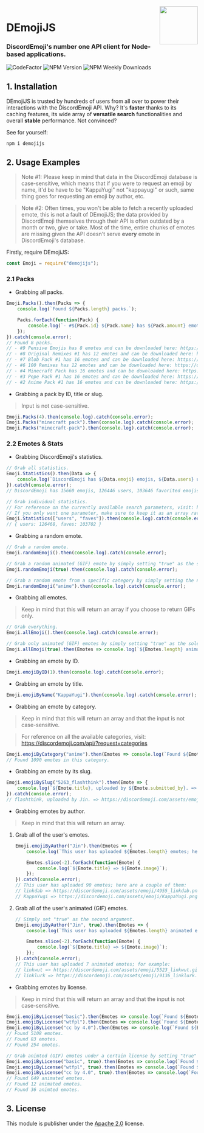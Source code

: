 <img align="right" width="100" height="100" src="https://i.imgur.com/Iphriti.gif">

# DEmojiJS
### DiscordEmoji's number one API client for Node-based applications.

![CodeFactor](https://www.codefactor.io/repository/github/jinzulen/demojijs/badge/dev-1.3.0?style=for-the-badge) ![NPM Version](https://img.shields.io/npm/v/demojijs?style=for-the-badge) ![NPM Weekly Downloads](https://img.shields.io/npm/dw/demojijs.svg?style=for-the-badge)

## 1. Installation
DEmojiJS is trusted by hundreds of users from all over to power their interactions with the DiscordEmoji API. Why? It's **faster** thanks to its caching features, its wide array of **versatile search** functionalities and overall **stable** performance. Not convinced?

See for yourself:
```
npm i demojijs
```

## 2. Usage Examples
> Note #1: Please keep in mind that data in the DiscordEmoji database is case-sensitive, which means that if you were to request an emoji by name, it'd be have to be "KappaYugi" not "kappayugi" or such, same thing goes for requesting an emoji by author, etc.

> Note #2: Often times, you won't be able to fetch a recently uploaded emote, this is not a fault of DEmojiJS; the data provided by DiscordEmoji themselves through their API is often outdated by a month or two, give or take. Most of the time, entire chunks of emotes are missing given the API doesn't serve **every** emote in DiscordEmoji's database.

Firstly, require DEmojiJS:
```js
const Emoji = require("demojijs");
```

### 2.1 Packs
- Grabbing all packs.
```js
Emoji.Packs().then(Packs => {
    console.log(`Found ${Packs.length} packs.`);

    Packs.forEach(function(Pack) {
        console.log(`- #${Pack.id} ${Pack.name} has ${Pack.amount} emotes and can be downloaded here: ${Pack.download}`);
    });
}).catch(console.error);
// Found 8 packs.
// - #9 Pensive Emojis has 8 emotes and can be downloaded here: https://discordemoji.com/assets/packs/download/pensive-pack.zip
// - #8 Original Remixes #1 has 12 emotes and can be downloaded here: https://discordemoji.com/assets/packs/download/original-remixes-1.zip
// - #7 Blob Pack #1 has 16 emotes and can be downloaded here: https://discordemoji.com/assets/packs/download/blob-pack-1.zip
// - #6 100 Remixes has 12 emotes and can be downloaded here: https://discordemoji.com/assets/packs/download/100-remixes.zip- #5 PUBG Pack has 10 emotes and can be downloaded here: https://discordemoji.com/assets/packs/download/pubg-pack.zip
// - #4 Minecraft Pack has 16 emotes and can be downloaded here: https://discordemoji.com/assets/packs/download/minecraft-pack.zip
// - #3 Pepe Pack #1 has 16 emotes and can be downloaded here: https://discordemoji.com/assets/packs/download/pepe-pack-1.zip
// - #2 Anime Pack #1 has 16 emotes and can be downloaded here: https://discordemoji.com/assets/packs/download/anime-pack-1.zip
```

- Grabbing a pack by ID, title or slug.
> Input is not case-sensitive.
```js
Emoji.Packs(4).then(console.log).catch(console.error);
Emoji.Packs("minecraft pack").then(console.log).catch(console.error);
Emoji.Packs("minecraft-pack").then(console.log).catch(console.error);
```

### 2.2 Emotes & Stats
- Grabbing DiscordEmoji's statistics.
```js
// Grab all statistics.
Emoji.Statistics().then(Data => {
    console.log(`DiscordEmoji has ${Data.emoji} emojis, ${Data.users} users, ${Data.faves} favorited emojis and ${Data.pending_approvals} emojis pending approval.`);
}).catch(console.error);
// DiscordEmoji has 15660 emojis, 126446 users, 103646 favorited emojis and 17 emojis pending approval.

// Grab individual statistics.
// For reference on the currently available search parameters, visit: https://discordemoji.com/api/?request=stats
// If you only want one parameter, make sure to keep it as an array rather than a string: Statistics(["users"]) not Statistics("users")
Emoji.Statistics(["users", "faves"]).then(console.log).catch(console.error);
// { users: 126468, faves: 103702 }
```

- Grabbing a random emote.
```js
// Grab a random emote.
Emoji.randomEmoji().then(console.log).catch(console.error);

// Grab a random animated (GIF) emote by simply setting "true" as the sole argument.
Emoji.randomEmoji(true).then(console.log).catch(console.error);

// Grab a random emote from a specific category by simply setting the name of the category as the sole argument.
Emoji.randomEmoji("anime").then(console.log).catch(console.error);
```

- Grabbing all emotes.
> Keep in mind that this will return an array if you choose to return GIFs only.
```js
// Grab everything.
Emoji.allEmoji().then(console.log).catch(console.error);

// Grab only animated (GIF) emotes by simply setting "true" as the sole argument.
Emoji.allEmoji(true).then(Emotes => console.log(`${Emotes.length} animated emotes found.`)).catch(console.error);
```

- Grabbing an emote by ID.
```js
Emoji.emojiByID(1).then(console.log).catch(console.error);
```

- Grabbing an emote by title.
```js
Emoji.emojiByName("KappaYugi").then(console.log).catch(console.error);
```

- Grabbing an emote by category.
> Keep in mind that this will return an array and that the input is not case-sensitive.

> For reference on all the available categories, visit: https://discordemoji.com/api/?request=categories
```js
Emoji.emojiByCategory("anime").then(Emotes => console.log(`Found ${Emotes.length} emotes in this category.`)).catch(console.error);
// Found 1090 emotes in this category.
```

- Grabbing an emote by its slug.
```js
Emoji.emojiBySlug("5263_flashthink").then(Emote => {
    console.log(`${Emote.title}, uploaded by ${Emote.submitted_by}. => ${Emote.image}`)
}).catch(console.error);
// flashthink, uploaded by Jin. => https://discordemoji.com/assets/emoji/5263_flashthink.png
```

- Grabbing emotes by author.
> Keep in mind that this will return an array.
1. Grab all of the user's emotes.
    ```js
    Emoji.emojiByAuthor("Jin").then(Emotes => {
        console.log(`This user has uploaded ${Emotes.length} emotes; here are a couple of them:`);

        Emotes.slice(-2).forEach(function(Emote) {
            console.log(`${Emote.title} => ${Emote.image}`);
        });
    }).catch(console.error);
    // This user has uploaded 90 emotes; here are a couple of them:
    // linkdab => https://discordemoji.com/assets/emoji/4955_linkdab.png
    // KappaYugi => https://discordemoji.com/assets/emoji/KappaYugi.png
    ```

2. Grab all of the user's animated (GIF) emotes.
    ```js
    // Simply set "true" as the second argument.
    Emoji.emojiByAuthor("Jin", true).then(Emotes => {
        console.log(`This user has uploaded ${Emotes.length} animated emotes; for example:`);

        Emotes.slice(-2).forEach(function(Emote) {
            console.log(`${Emote.title} => ${Emote.image}`);
        });
    }).catch(console.error);
    // This user has uploaded 7 animated emotes; for example:
    // linkwut => https://discordemoji.com/assets/emoji/5523_linkwut.gif
    // linklurk => https://discordemoji.com/assets/emoji/9136_linklurk.gif
    ```

- Grabbing emotes by license.
> Keep in mind that this will return an array and that the input is not case-sensitive.
```js
Emoji.emojiByLicense("basic").then(Emotes => console.log(`Found ${Emotes.length} emotes.`)).catch(console.error);
Emoji.emojiByLicense("wtfpl").then(Emotes => console.log(`Found ${Emotes.length} emotes.`)).catch(console.error);
Emoji.emojiByLicense("cc by 4.0").then(Emotes => console.log(`Found ${Emotes.length} emotes.`)).catch(console.error);
// Found 5108 emotes.
// Found 83 emotes.
// Found 254 emotes.

// Grab animted (GIF) emotes under a certain license by setting "true" as the second argument.
Emoji.emojiByLicense("basic", true).then(Emotes => console.log(`Found ${Emotes.length} animated emotes.`)).catch(console.error);
Emoji.emojiByLicense("wtfpl", true).then(Emotes => console.log(`Found ${Emotes.length} animated emotes.`)).catch(console.error);
Emoji.emojiByLicense("cc by 4.0", true).then(Emotes => console.log(`Found ${Emotes.length} animted emotes.`)).catch(console.error);
// Found 649 animated emotes.
// Found 12 animated emotes.
// Found 36 animted emotes.
```

## 3. License
This module is publisher under the [Apache 2.0](https://github.com/Jinzulen/DEmojiJS/blob/master/LICENSE.md) license.